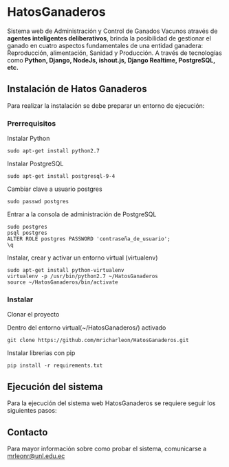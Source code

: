# HatosGanaderos #
Sistema web de Administración y Control de Ganados Vacunos através de **agentes inteligentes deliberativos**, brinda la posibilidad de gestionar el ganado en cuatro aspectos fundamentales de una entidad ganadera: Reproducción, alimentación, Sanidad y Producción. A través de tecnologías como **Python, Django, NodeJs, ishout.js, Django Realtime, PostgreSQL, etc.** 

## Instalación de Hatos Ganaderos ##
Para realizar la instalación se debe preparar un entorno de ejecución:

### Prerrequisitos ###

Instalar Python

    sudo apt-get install python2.7

Instalar PostgreSQL

    sudo apt-get install postgresql-9-4

Cambiar clave a usuario postgres

    sudo passwd postgres

Entrar a la consola de administración de PostgreSQL

    sudo postgres
    psql postgres
    ALTER ROLE postgres PASSWORD 'contraseña_de_usuario';
    \q

Instalar, crear y activar un entorno virtual (virtualenv)

    sudo apt-get install python-virtualenv
    virtualenv -p /usr/bin/python2.7 ~/HatosGanaderos
    source ~/HatosGanaderos/bin/activate

### Instalar ###
	
Clonar el proyecto

Dentro del entorno virtual(~/HatosGanaderos/) activado

    git clone https://github.com/mricharleon/HatosGanaderos.git

Instalar librerias con pip

    pip install -r requirements.txt

## Ejecución del sistema  ##
Para la ejecución del sistema web HatosGanaderos se requiere seguir los siguientes pasos:

## Contacto ##

Para mayor información sobre como probar el sistema, comunicarse a mrleonr@unl.edu.ec
